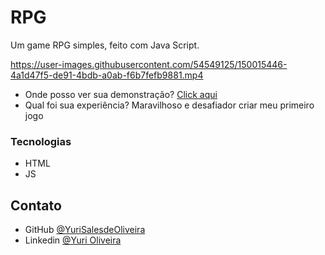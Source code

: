 # RPG
Um game RPG simples, feito com Java Script.


https://user-images.githubusercontent.com/54549125/150015446-4a1d47f5-de91-4bdb-a0ab-f6b7fefb9881.mp4

- Onde posso ver sua demonstração? [Click aqui](https://yurisalesdeoliveira.github.io/RPG/)
- Qual foi sua experiência? Maravilhoso e desafiador criar meu primeiro jogo

### Tecnologias

- HTML
- JS

## Contato

- GitHub [@YuriSalesdeOliveira](https://github.com/YuriSalesdeOliveira)
- Linkedin [@Yuri Oliveira](https://www.linkedin.com/in/yuri-oliveira-0703801a2/)

